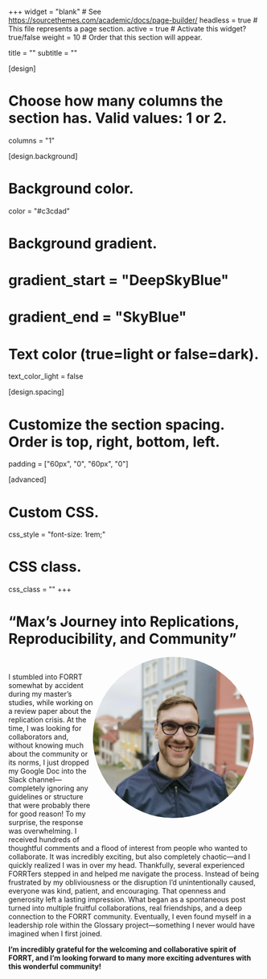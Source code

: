 +++
widget = "blank"  # See https://sourcethemes.com/academic/docs/page-builder/
headless = true  # This file represents a page section.
active = true  # Activate this widget? true/false
weight = 10  # Order that this section will appear.

title = ""
subtitle = ""

[design]
  # Choose how many columns the section has. Valid values: 1 or 2.
  columns = "1"

[design.background]

  # Background color.
  color = "#c3cdad"
  
  # Background gradient.
  # gradient_start = "DeepSkyBlue"
  # gradient_end = "SkyBlue"
  
  # Text color (true=light or false=dark).
  text_color_light = false

[design.spacing]
  # Customize the section spacing. Order is top, right, bottom, left.
  padding = ["60px", "0", "60px", "0"]

[advanced]
 # Custom CSS. 
 css_style = "font-size: 1rem;"
 
 # CSS class.
 css_class = ""
+++

# “Max’s Journey into Replications, Reproducibility, and Community”

<div style="float: right; margin: 0 1rem 1rem 0; text-align: center;">
  <div style="width: 320px; height: 320px; border-radius: 50%; overflow: hidden;">
    <img
      src="testimonials/MaxKorbmacher.webp"
      alt="MaxKorbmacher Portrait"
      style="width: 100%; height: 100%; object-fit: cover;"
    >
  </div>
  <div style="margin-top: 0.5rem;">
    <a href="mailto:max.korbmacher@gmail.com" title="Email" style="margin-right: 0.5rem;">
      <i class="fas fa-envelope fa-2x" aria-hidden="true"></i>
    </a>
    <a href="https://orcid.org/0000-0002-8113-2560" title="ORCiD">
      <i class="ai ai-orcid fa-2x" aria-hidden="true"></i>
    </a>
    <a href="https://sites.google.com/view/maxkorbmacher/" title="Personal Website">
      <i class="fas fa-globe fa-2x" aria-hidden="true"></i>
    </a>
  </div>
</div>

<br>

I stumbled into FORRT somewhat by accident during my master’s studies, while working on a review paper about the replication crisis. At the time, I was looking for collaborators and, without knowing much about the community or its norms, I just dropped my Google Doc into the Slack channel—completely ignoring any guidelines or structure that were probably there for good reason!
To my surprise, the response was overwhelming. I received hundreds of thoughtful comments and a flood of interest from people who wanted to collaborate. It was incredibly exciting, but also completely chaotic—and I quickly realized I was in over my head. Thankfully, several experienced FORRTers stepped in and helped me navigate the process. Instead of being frustrated by my obliviousness or the disruption I’d unintentionally caused, everyone was kind, patient, and encouraging.
That openness and generosity left a lasting impression. What began as a spontaneous post turned into multiple fruitful collaborations, real friendships, and a deep connection to the FORRT community. Eventually, I even found myself in a leadership role within the Glossary project—something I never would have imagined when I first joined.

**I’m incredibly grateful for the welcoming and collaborative spirit of FORRT, and I’m looking forward to many more exciting adventures with this wonderful community!**
